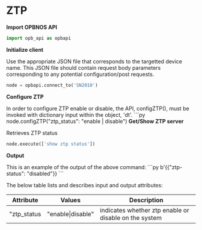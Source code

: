 # ZTP

<strong>Import OPBNOS API</strong>

```py
import opb_api as opbapi
```

<strong>Initialize client</strong>
<p>Use the appropriate JSON file that corresponds to the targetted device name. This JSON file should contain request body parameters corresponding to any potential configuration/post requests.

```py
node = opbapi.connect_to('SN2010')
```

<strong>Configure ZTP</strong>
<p>In order to configure ZTP enable or disable, the API, configZTP(), must be invoked with dictionary input within the object, 'dt'.
```py
node.configZTP("ztp_status": "enable | disable")
<strong>Get/Show ZTP server</strong>
<p> Retrieves ZTP status

```py
node.execute(['show ztp status'])
```
<strong>Output</strong>
<p> This is an example of the output of the above command:
```py
b'{{"ztp-status": "disabled"}}
```
<p> The below table lists and describes input and output attributes:
<table>
 <tbody>
  <thead>
    <tr>
      <th>Attribute</th>
      <th>Values</th>
      <th>Description</th>
    </tr>
  </thead>
  <tbody>
    <tr>
      <td>"ztp_status</td>
      <td>"enable|disable"</td>
      <td>indicates whether ztp enable or disable on the system</td>
    </tr>
  </tbody>
</table>
